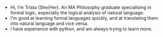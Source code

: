 - Hi, I’m Trista (She/Her). An MA Philosophy graduate specialising in formal logic, especially the logical analysis of natural language.
- I'm good at learning formal languages quickly, and at translating them into natural language and vice versa. 
- I have experience with python, and am always trying to learn more.


<!---
Trista-Begriff/Trista-Begriff is a ✨ special ✨ repository because its `README.md` (this file) appears on your GitHub profile.
You can click the Preview link to take a look at your changes.
--->
